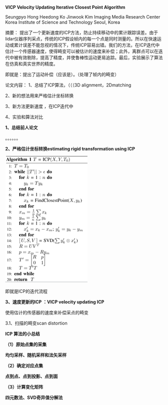 **VICP Velocity Updating Iterative Closest Point Algorithm**

Seungpyo Hong Heedong Ko Jinwook Kim Imaging Media Research Center
Korea Institute of Science and Technology Seoul, Korea



摘要：
提出了一个更新速度的ICP方法，防止持续移动中的累计跟踪误差。由于lidar仪器序列采点，传统的ICP假设帧内的每一个点是同时测量的。所以在快速运动或累计误差不能忽视的情况下，传统ICP容易出错。我们的方法，在ICP迭代中估计一个传感器速度，使得畸变可以被估计的速度来补偿；此外，离群点可以在迭代中被有效剔除，提高了精度，并使鲁棒性运动更易追踪。最后，实验展示了算法在仿真和真实世界的精度。



即就是：提出了运动补偿（应该是）。（处理了帧内的畸变）

论文内容：
1、总结了ICP算法，（（（3D alignment，2Dmatching  

2、新的想法用来严格估计坐标转换

3、新方法更新速度 ，在ICP迭代中

4、实验和算法对比



**1、总结前人论文**

。。。。。。



**2、严格估计坐标转换estimating rigid transformation using ICP**

<img src="3.8%20VICP%20Velocity%20Updating%20Iterative%20Closest%20Point%20Algorithm.assets/image-20210308161045702.png" alt="image-20210308161045702" style="zoom:50%;" />

即就是ICP的迭代流程



**3、速度更新的ICP ：VICP velocity updating ICP**

使用估计的传感器的速度来补偿采点的畸变

3.1、扫描的畸变scan distortion









**ICP 算法的小总结**

**（1）原始点集的采集**

  **均匀采样、随机采样和法矢采样**

**（2）确定对应点集**

  **点到点、点到投影、点到面**

**（3）计算变化矩阵**

  **四元数法、SVD奇异值分解法**

